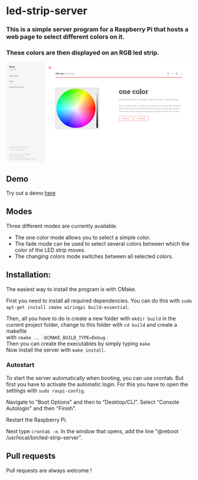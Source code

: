 # led-strip-server
### This is a simple server program for a Raspberry Pi that hosts a web page to select different colors on it.
### These colors are then displayed on an RGB led strip.

![](demo/led_strip_website.png)

Demo
--------

Try out a demo <a href="https://mec-kon.github.io/led-strip-website/src/" target="_blank">here</a>

Modes
--------

Three different modes are currently available.
* The one color mode allows you to select a simple color.
* The fade mode can be used to select several colors between which the color 
of the LED strip moves.
* The changing colors mode switches between all selected colors.

## Installation: ## 
The easiest way to install the program is with CMake.  

First you need to install all required dependencies.
You can do this with ```sudo apt-get install cmake wiringpi build-essential```.

Then, all you have to do is create a new folder with ```mkdir build``` in the current project folder, change to this folder with ```cd build``` and create a makefile  
with ```cmake .. -DCMAKE_BUILD_TYPE=Debug``` .  
Then you can create the executables by simply typing ```make```  
Now install the server with ```make install```.

### Autostart ###

To start the server automatically when booting, you can use crontab.
But first you have to activate the automatic login.
For this you have to open the settings with ```sudo raspi-config```.

Navigate to "Boot Options" and then to "Desktop/CLI".
Select "Console Autologin" and then "Finish".

Restart the Raspberry Pi.

Next type ```crontab -e```.
In the window that opens, add the line "@reboot /usr/local/bin/led-strip-server".

Pull requests
--------

Pull requests are always welcome !